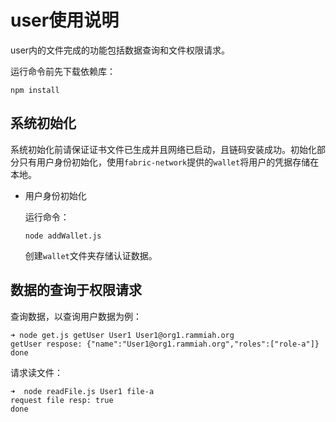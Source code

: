 # user使用说明


user内的文件完成的功能包括数据查询和文件权限请求。

运行命令前先下载依赖库：

```shell
npm install
```

## 系统初始化

系统初始化前请保证证书文件已生成并且网络已启动，且链码安装成功。初始化部分只有用户身份初始化，使用`fabric-network`提供的`wallet`将用户的凭据存储在本地。

- 用户身份初始化

  运行命令：

  ```shell
  node addWallet.js
  ```

  创建`wallet`文件夹存储认证数据。

## 数据的查询于权限请求

查询数据，以查询用户数据为例：


```shell
➜ node get.js getUser User1 User1@org1.rammiah.org
getUser respose: {"name":"User1@org1.rammiah.org","roles":["role-a"]}
done
```

请求读文件：

```shell
➜  node readFile.js User1 file-a
request file resp: true
done
```